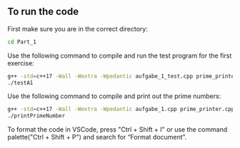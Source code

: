 
## To run the code
First make sure you are in the correct directory:
```bash
cd Part_1
```

Use the following command to compile and run the test program for the first exercise:
```bash
g++ -std=c++17 -Wall -Wextra -Wpedantic aufgabe_1_test.cpp prime_printer.cpp -o testA1
./testA1
```

Use the following command to compile and print out the prime numbers:
```bash
g++ -std=c++17 -Wall -Wextra -Wpedantic aufgabe_1.cpp prime_printer.cpp -o printPrimeNumber
./printPrimeNumber
```

To format the code in VSCode, press "Ctrl + Shift + I" or use the command palette("Ctrl + Shift + P") and search for “Format document”.